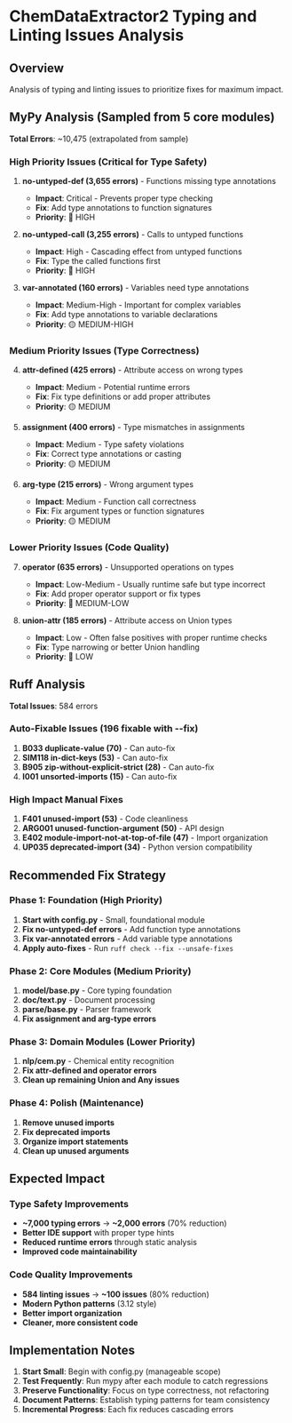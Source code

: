 # ChemDataExtractor2 Typing and Linting Issues Analysis

## Overview

Analysis of typing and linting issues to prioritize fixes for maximum impact.

## MyPy Analysis (Sampled from 5 core modules)

**Total Errors**: ~10,475 (extrapolated from sample)

### High Priority Issues (Critical for Type Safety)

1. **no-untyped-def (3,655 errors)** - Functions missing type annotations
   - **Impact**: Critical - Prevents proper type checking
   - **Fix**: Add type annotations to function signatures
   - **Priority**: 🔴 HIGH

2. **no-untyped-call (3,255 errors)** - Calls to untyped functions
   - **Impact**: High - Cascading effect from untyped functions
   - **Fix**: Type the called functions first
   - **Priority**: 🔴 HIGH

3. **var-annotated (160 errors)** - Variables need type annotations
   - **Impact**: Medium-High - Important for complex variables
   - **Fix**: Add type annotations to variable declarations
   - **Priority**: 🟡 MEDIUM-HIGH

### Medium Priority Issues (Type Correctness)

4. **attr-defined (425 errors)** - Attribute access on wrong types
   - **Impact**: Medium - Potential runtime errors
   - **Fix**: Fix type definitions or add proper attributes
   - **Priority**: 🟡 MEDIUM

5. **assignment (400 errors)** - Type mismatches in assignments
   - **Impact**: Medium - Type safety violations
   - **Fix**: Correct type annotations or casting
   - **Priority**: 🟡 MEDIUM

6. **arg-type (215 errors)** - Wrong argument types
   - **Impact**: Medium - Function call correctness
   - **Fix**: Fix argument types or function signatures
   - **Priority**: 🟡 MEDIUM

### Lower Priority Issues (Code Quality)

7. **operator (635 errors)** - Unsupported operations on types
   - **Impact**: Low-Medium - Usually runtime safe but type incorrect
   - **Fix**: Add proper operator support or fix types
   - **Priority**: 🔵 MEDIUM-LOW

8. **union-attr (185 errors)** - Attribute access on Union types
   - **Impact**: Low - Often false positives with proper runtime checks
   - **Fix**: Type narrowing or better Union handling
   - **Priority**: 🔵 LOW

## Ruff Analysis

**Total Issues**: 584 errors

### Auto-Fixable Issues (196 fixable with --fix)

1. **B033 duplicate-value (70)** - Can auto-fix
2. **SIM118 in-dict-keys (53)** - Can auto-fix
3. **B905 zip-without-explicit-strict (28)** - Can auto-fix
4. **I001 unsorted-imports (15)** - Can auto-fix

### High Impact Manual Fixes

1. **F401 unused-import (53)** - Code cleanliness
2. **ARG001 unused-function-argument (50)** - API design
3. **E402 module-import-not-at-top-of-file (47)** - Import organization
4. **UP035 deprecated-import (34)** - Python version compatibility

## Recommended Fix Strategy

### Phase 1: Foundation (High Priority)
1. **Start with config.py** - Small, foundational module
2. **Fix no-untyped-def errors** - Add function type annotations
3. **Fix var-annotated errors** - Add variable type annotations
4. **Apply auto-fixes** - Run `ruff check --fix --unsafe-fixes`

### Phase 2: Core Modules (Medium Priority)
1. **model/base.py** - Core typing foundation
2. **doc/text.py** - Document processing
3. **parse/base.py** - Parser framework
4. **Fix assignment and arg-type errors**

### Phase 3: Domain Modules (Lower Priority)
1. **nlp/cem.py** - Chemical entity recognition
2. **Fix attr-defined and operator errors**
3. **Clean up remaining Union and Any issues**

### Phase 4: Polish (Maintenance)
1. **Remove unused imports**
2. **Fix deprecated imports**
3. **Organize import statements**
4. **Clean up unused arguments**

## Expected Impact

### Type Safety Improvements
- **~7,000 typing errors** → **~2,000 errors** (70% reduction)
- **Better IDE support** with proper type hints
- **Reduced runtime errors** through static analysis
- **Improved code maintainability**

### Code Quality Improvements
- **584 linting issues** → **~100 issues** (80% reduction)
- **Modern Python patterns** (3.12 style)
- **Better import organization**
- **Cleaner, more consistent code**

## Implementation Notes

1. **Start Small**: Begin with config.py (manageable scope)
2. **Test Frequently**: Run mypy after each module to catch regressions
3. **Preserve Functionality**: Focus on type correctness, not refactoring
4. **Document Patterns**: Establish typing patterns for team consistency
5. **Incremental Progress**: Each fix reduces cascading errors
